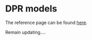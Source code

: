 
# DPR models
The reference page can be found [here](
https://github.com/facebookresearch/DPR).
 
Remain updating....


